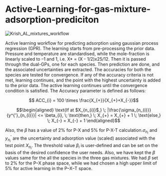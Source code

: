 # Active-Learning-for-gas-mixture-adsorption-prediciton
![Krish_AL_mixtures_workflow](https://user-images.githubusercontent.com/36941306/223895808-1b404ce3-b044-44fe-be13-f31a2f252ccc.png)

Active learning workflow for predicting adsorption using gaussian process regression (GPR). 
The learning starts from pre-processing the prior data. Pressure and temperature are standardised, while the mole-fraction is linearly scaled to –1 and 1, i.e. X* = (X - 1/2)x25/12. Then it is passed through the dual-GPs, one for each species. Then prediction are done, and the associated uncertainties are extracted. The accuracies for both the species are tested for convergence. If any of the accuracy criteria is not met, learning continues, and the point with the highest uncertainty is added to the prior data. The active learning continues until the convergence condition is satisfied.
The Accuracy parameter is defined as follows:
```math
     ACC_{i} = 100 \times \frac{X_{+}}{X_{+}+X_{-}}
```
```math
\begin{aligned}
     \text{If at $X_{n_{i}}$,} \;
     |\frac{\sigma_{n_{i}}}{y^{'}_{n_{i}}}| <= \beta_{i}, \;
     \text{then,} \; X_{+} = X_{+} + 1 \;
     \text{else,} \;
      X_{-} = X_{-} + 1
      \end{aligned}
 ```
Also, the $\beta$ has a value of 2% for P-X and 5% for P-X-T calculation.$\sigma_{n_{i}}$ and $y^{'}_{n_{i}}$ are the uncertainty and adsorption value (scaled) associated with the test point $X_{n_{i}}$. The threshold value $\beta_{i}$ is user-defined and can be set on the basis of the desired confidence the user needs. Also, we have kept the $\beta$ values same for the all the species in the three gas mixtures. We had $\beta$ set to 2\% for the P–X phase space, while we had chosen a high upper limit of 5\% for active learning in the P–X–T space.
